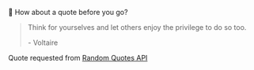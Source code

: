 📣 How about a quote before you go?

> Think for yourselves and let others enjoy the privilege to do so too.
>
> <p>- Voltaire</p>

Quote requested from [Random Quotes API](https://github.com/lukePeavey/quotable)
